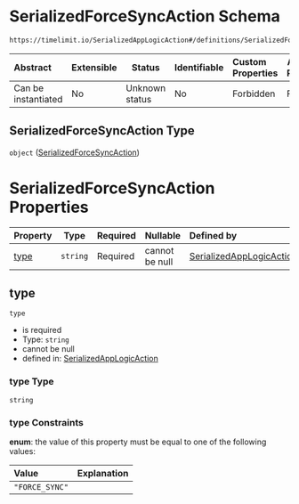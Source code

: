 # SerializedForceSyncAction Schema

```txt
https://timelimit.io/SerializedAppLogicAction#/definitions/SerializedForceSyncAction
```




| Abstract            | Extensible | Status         | Identifiable | Custom Properties | Additional Properties | Access Restrictions | Defined In                                                                                            |
| :------------------ | ---------- | -------------- | ------------ | :---------------- | --------------------- | ------------------- | ----------------------------------------------------------------------------------------------------- |
| Can be instantiated | No         | Unknown status | No           | Forbidden         | Forbidden             | none                | [SerializedAppLogicAction.schema.json\*](SerializedAppLogicAction.schema.json "open original schema") |

## SerializedForceSyncAction Type

`object` ([SerializedForceSyncAction](serializedapplogicaction-definitions-serializedforcesyncaction.md))

# SerializedForceSyncAction Properties

| Property      | Type     | Required | Nullable       | Defined by                                                                                                                                                                                                                |
| :------------ | -------- | -------- | -------------- | :------------------------------------------------------------------------------------------------------------------------------------------------------------------------------------------------------------------------ |
| [type](#type) | `string` | Required | cannot be null | [SerializedAppLogicAction](serializedapplogicaction-definitions-serializedforcesyncaction-properties-type.md "https&#x3A;//timelimit.io/SerializedAppLogicAction#/definitions/SerializedForceSyncAction/properties/type") |

## type




`type`

-   is required
-   Type: `string`
-   cannot be null
-   defined in: [SerializedAppLogicAction](serializedapplogicaction-definitions-serializedforcesyncaction-properties-type.md "https&#x3A;//timelimit.io/SerializedAppLogicAction#/definitions/SerializedForceSyncAction/properties/type")

### type Type

`string`

### type Constraints

**enum**: the value of this property must be equal to one of the following values:

| Value          | Explanation |
| :------------- | ----------- |
| `"FORCE_SYNC"` |             |
